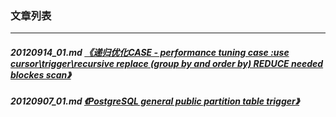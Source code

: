 ### 文章列表  
----  
##### 20120914_01.md   [《递归优化CASE - performance tuning case :use cursor\trigger\recursive replace (group by and order by) REDUCE needed blockes scan》](20120914_01.md)  
##### 20120907_01.md   [《PostgreSQL general public partition table trigger》](20120907_01.md)  
